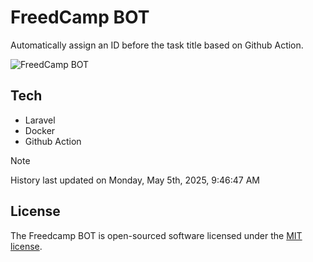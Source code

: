 # FreedCamp BOT

Automatically assign an ID before the task title based on Github Action.

![FreedCamp BOT](https://repository-images.githubusercontent.com/737932867/7d34798b-2680-471c-b089-a78a718d3d6a)

## Tech

- Laravel
- Docker
- Github Action

> [!NOTE]  
> History last updated on Monday, May 5th, 2025, 9:46:47 AM

## License

The Freedcamp BOT is open-sourced software licensed under the [MIT license](https://opensource.org/licenses/MIT).

